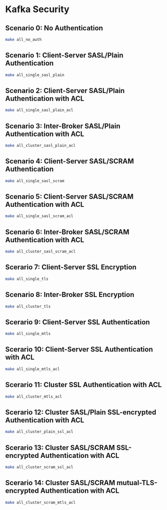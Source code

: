 # Kafka Security

## Scenario 0: No Authentication

```bash
make all_no_auth
```

## Scenario 1: Client-Server SASL/Plain Authentication

```bash
make all_single_sasl_plain
```

## Scenario 2: Client-Server SASL/Plain Authentication with ACL

```bash
make all_single_sasl_plain_acl
```

## Scenario 3: Inter-Broker SASL/Plain Authentication with ACL

```bash
make all_cluster_sasl_plain_acl
```

## Scenario 4: Client-Server SASL/SCRAM Authentication

```bash
make all_single_sasl_scram
```

## Scenario 5: Client-Server SASL/SCRAM Authentication with ACL

```bash
make all_single_sasl_scram_acl
```

## Scenario 6: Inter-Broker SASL/SCRAM Authentication with ACL

```bash
make all_cluster_sasl_scram_acl
```

## Scerario 7: Client-Server SSL Encryption

```bash
make all_single_tls
```

## Scenario 8: Inter-Broker SSL Encryption

```bash
make all_cluster_tls
```

## Scerario 9: Client-Server SSL Authentication

```bash
make all_single_mtls
```

## Scerario 10: Client-Server SSL Authentication with ACL

```bash
make all_single_mtls_acl
```

## Scerario 11: Cluster SSL Authentication with ACL

```bash
make all_cluster_mtls_acl
```

## Scerario 12: Cluster SASL/Plain SSL-encrypted Authentication with ACL

```bash
make all_cluster_plain_ssl_acl
```

## Scerario 13: Cluster SASL/SCRAM SSL-encrypted Authentication with ACL

```bash
make all_cluster_scram_ssl_acl
```

## Scerario 14: Cluster SASL/SCRAM mutual-TLS-encrypted Authentication with ACL

```bash
make all_cluster_scram_mtls_acl
```